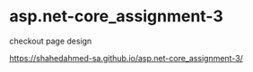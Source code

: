 # asp.net-core_assignment-3
checkout page design

https://shahedahmed-sa.github.io/asp.net-core_assignment-3/
